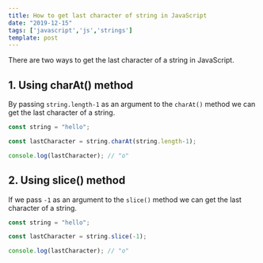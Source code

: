 ```yaml
---
title: How to get last character of string in JavaScript
date: "2019-12-15"
tags: ['javascript','js','strings']
template: post
---
```


There are two ways to get the last character of a string in JavaScript.

## 1. Using charAt() method

By passing `string.length-1` as an argument to the `charAt()` method we can get the last character of
a string.

```js
const string = "hello";

const lastCharacter = string.charAt(string.length-1);

console.log(lastCharacter); // "o"
```

## 2. Using slice() method

If we pass `-1` as an argument to the `slice()` method we can get the last character of a string.

```js
const string = "hello";

const lastCharacter = string.slice(-1);

console.log(lastCharacter); // "o"
```

